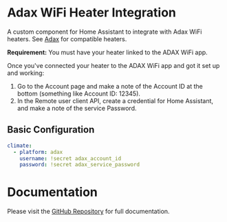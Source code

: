 # Adax WiFi Heater Integration
A custom component for Home Assistant to integrate with Adax WiFi heaters.
See [Adax](https://adax.no/en/wi-fi/) for compatible heaters.

**Requirement:** You must have your heater linked to the ADAX WiFi app.

Once you've connected your heater to the ADAX WiFi app and got it set up and working:
1. Go to the Account page and make a note of the Account ID at the bottom (something like Account ID: 12345).
2. In the Remote user client API, create a credential for Home Assistant, and make a note of the service Password.

## Basic Configuration
```yaml
climate:
  - platform: adax
    username: !secret adax_account_id
    password: !secret adax_service_password
```

# Documentation
Please visit the [GitHub Repository](https://github.com/jon-hedgerows/adax) for full documentation.
